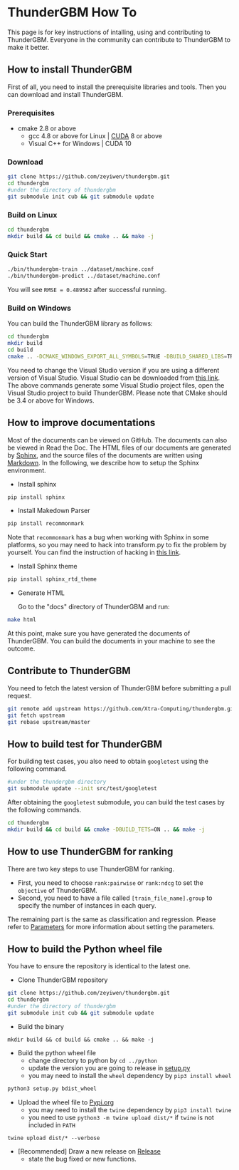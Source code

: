 ThunderGBM How To
======
This page is for key instructions of intalling, using and contributing to ThunderGBM. Everyone in the community can contribute to ThunderGBM to make it better.

## How to install ThunderGBM
First of all, you need to install the prerequisite libraries and tools. Then you can download and install ThunderGBM. 
### Prerequisites
* cmake 2.8 or above
    * gcc 4.8 or above for Linux | [CUDA](https://developer.nvidia.com/cuda-downloads) 8 or above
    * Visual C++ for Windows | CUDA 10


### Download
```bash
git clone https://github.com/zeyiwen/thundergbm.git
cd thundergbm
#under the directory of thundergbm
git submodule init cub && git submodule update
```
### Build on Linux 
```bash
cd thundergbm
mkdir build && cd build && cmake .. && make -j
```

### Quick Start
```bash
./bin/thundergbm-train ../dataset/machine.conf
./bin/thundergbm-predict ../dataset/machine.conf
```
You will see `RMSE = 0.489562` after successful running.

### Build on Windows
You can build the ThunderGBM library as follows:
```bash
cd thundergbm
mkdir build
cd build
cmake .. -DCMAKE_WINDOWS_EXPORT_ALL_SYMBOLS=TRUE -DBUILD_SHARED_LIBS=TRUE -G "Visual Studio 15 2017 Win64"
```
You need to change the Visual Studio version if you are using a different version of Visual Studio. Visual Studio can be downloaded from [this link](https://www.visualstudio.com/vs/). The above commands generate some Visual Studio project files, open the Visual Studio project to build ThunderGBM. Please note that CMake should be 3.4 or above for Windows.

## How to improve documentations
Most of the documents can be viewed on GitHub. The documents can also be viewed in Read the Doc. The HTML files of our documents are generated by [Sphinx](http://www.sphinx-doc.org/en/stable/), and the source files of the documents are written using [Markdown](http://commonmark.org/). In the following, we describe how to setup the Sphinx environment.

* Install sphinx
```bash
pip install sphinx
```

* Install Makedown Parser
```bash
pip install recommonmark
```
Note that ```recommonmark``` has a bug when working with Sphinx in some platforms, so you may need to hack into transform.py to fix the problem by yourself. You can find the instruction of hacking in [this link](https://github.com/sphinx-doc/sphinx/issues/3800).

* Install Sphinx theme
```bash
pip install sphinx_rtd_theme
```

* Generate HTML

   Go to the "docs" directory of ThunderGBM and run:
```bash
make html
```

At this point, make sure you have generated the documents of ThunderGBM. You can build the documents in your machine to see the outcome.

## Contribute to ThunderGBM
You need to fetch the latest version of ThunderGBM before submitting a pull request.
```bash
git remote add upstream https://github.com/Xtra-Computing/thundergbm.git
git fetch upstream
git rebase upstream/master
```

## How to build test for ThunderGBM
For building test cases, you also need to obtain ``googletest`` using the following command.
```bash
#under the thundergbm directory
git submodule update --init src/test/googletest
```
After obtaining the ``googletest`` submodule, you can build the test cases by the following commands.
```bash
cd thundergbm
mkdir build && cd build && cmake -DBUILD_TETS=ON .. && make -j
```

## How to use ThunderGBM for ranking

There are two key steps to use ThunderGBM for ranking.
* First, you need to choose ``rank:pairwise`` or ``rank:ndcg`` to set the ``objective`` of ThunderGBM.
* Second, you need to have a file called ``[train_file_name].group`` to specify the number of instances in each query.

The remaining part is the same as classification and regression. Please refer to [Parameters](parameters.md) for more information about setting the parameters.

## How to build the Python wheel file
You have to ensure the repository is identical to the latest one.
* Clone ThunderGBM repository
```bash
git clone https://github.com/zeyiwen/thundergbm.git
cd thundergbm
#under the directory of thundergbm
git submodule init cub && git submodule update
```
* Build the binary
```base
mkdir build && cd build && cmake .. && make -j
```
* Build the python wheel file
    - change directory to python by `cd ../python`
    - update the version you are going to release in [setup.py](https://github.com/Xtra-Computing/thundergbm/blob/c89d6da6008f945c09aae521c95cfe5b8bdd8db5/python/setup.py#L20)
    - you may need to install the `wheel` dependency by ``pip3 install wheel``
```bash
python3 setup.py bdist_wheel
```
* Upload the wheel file to [Pypi.org](https://pypi.org)
    - you may need to install the `twine` dependency by ``pip3 install twine``
    - you need to use ``python3 -m twine upload dist/*`` if ``twine`` is not included in ``PATH``
```sybase
twine upload dist/* --verbose
```
* [Recommended] Draw a new release on [Release](https://github.com/Xtra-Computing/thundergbm/releases)
    * state the bug fixed or new functions.
